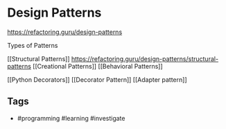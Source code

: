 # Design Patterns


https://refactoring.guru/design-patterns

Types of Patterns

[[Structural Patterns]] https://refactoring.guru/design-patterns/structural-patterns
[[Creational Patterns]]
[[Behavioral Patterns]]




[[Python Decorators]]
[[Decorator Pattern]]
[[Adapter pattern]]

## Tags

- #programming #learning #investigate